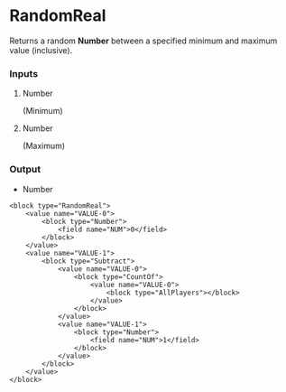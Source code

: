 # RandomReal

Returns a random **Number** between a specified minimum and maximum value (inclusive).

### Inputs

1. Number

    (Minimum)

2. Number

    (Maximum)

### Output

-   Number

```blockly
<block type="RandomReal">
    <value name="VALUE-0">
        <block type="Number">
            <field name="NUM">0</field>
        </block>
    </value>
    <value name="VALUE-1">
        <block type="Subtract">
            <value name="VALUE-0">
                <block type="CountOf">
                    <value name="VALUE-0">
                        <block type="AllPlayers"></block>
                    </value>
                </block>
            </value>
            <value name="VALUE-1">
                <block type="Number">
                    <field name="NUM">1</field>
                </block>
            </value>
        </block>
    </value>
</block>
```
